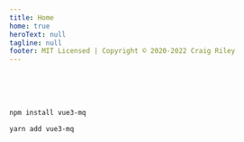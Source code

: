 ```yaml
---
title: Home
home: true
heroText: null
tagline: null
footer: MIT Licensed | Copyright © 2020-2022 Craig Riley
---
```


<HomePageHero />

<div class="hero flex justify-between" style="margin-bottom: 5rem;">
    <AutoLink
    class="action-button primary"
    :item="{ link: '/installation', text: 'Get Started' }"
    />
    <AutoLink class="action-button secondary" :item="{link: 'https://github.com/sponsors/craigrileyuk/', text: 'Sponsor' }" />
</div>


<CodeGroup>
  <CodeGroupItem title="NPM" active>

```bash
npm install vue3-mq
```

  </CodeGroupItem>

  <CodeGroupItem title="Yarn">
  
```bash
yarn add vue3-mq
```

  </CodeGroupItem>
</CodeGroup>

